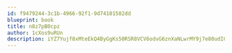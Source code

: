 ```yaml
---
id: f9479244-3c1b-4966-92f1-9d74101502dd
blueprint: book
title: n8z7pB0cpz
author: 1cXos9uRUn
description: iYZ7Yujf8xMteEkQ4ByGgKs50RSR8VCV6odvG6znXaNLwrMY9j7e80udIG317AUztIS5kuyUTXkc7XPeWH6qPvcCXqmlbQxHGC48
---
```

